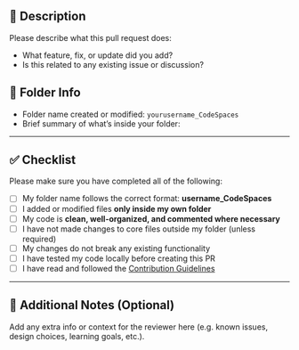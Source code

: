 ## 📄 Description

Please describe what this pull request does:

- What feature, fix, or update did you add?
- Is this related to any existing issue or discussion?

## 📁 Folder Info

- Folder name created or modified: `yourusername_CodeSpaces`
- Brief summary of what’s inside your folder:

---

## ✅ Checklist

Please make sure you have completed all of the following:

- [ ] My folder name follows the correct format: **username_CodeSpaces**
- [ ] I added or modified files **only inside my own folder**
- [ ] My code is **clean, well-organized, and commented where necessary**
- [ ] I have not made changes to core files outside my folder (unless required)
- [ ] My changes do not break any existing functionality
- [ ] I have tested my code locally before creating this PR
- [ ] I have read and followed the [Contribution Guidelines](../README.md#-how-to-contribute)

---

## 📝 Additional Notes (Optional)

Add any extra info or context for the reviewer here (e.g. known issues, design choices, learning goals, etc.).
